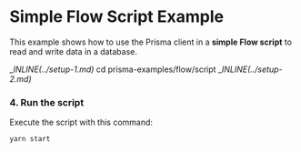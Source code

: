 # Simple Flow Script Example

This example shows how to use the Prisma client in a **simple Flow script** to read and write data in a database.

__INLINE(../_setup-1.md)__
cd prisma-examples/flow/script
__INLINE(../_setup-2.md)__

### 4. Run the script

Execute the script with this command: 

```
yarn start
```